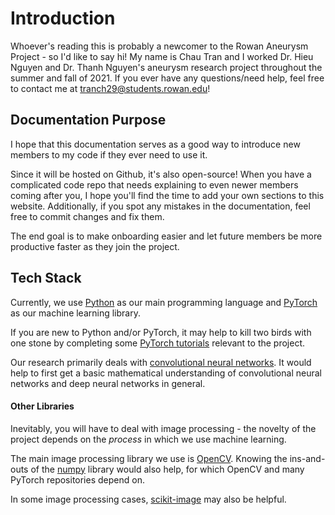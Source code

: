 # Introduction

Whoever's reading this is probably a newcomer to the Rowan Aneurysm Project - so I'd like to say hi!
My name is Chau Tran and I worked Dr. Hieu Nguyen and Dr. Thanh Nguyen's aneurysm research project throughout 
the summer and fall of 2021. If you ever have any questions/need help, feel free to contact me at tranch29@students.rowan.edu!

## Documentation Purpose

I hope that this documentation serves as a good way to introduce new members to my code if they ever need to use it.

Since it will be hosted on Github, it's also open-source! When you have a complicated code repo that needs
explaining to even newer members coming after you, I hope you'll find the time to add your own sections
to this website. Additionally, if you spot any mistakes in the documentation, feel free to commit changes and 
fix them. 

The end goal is to make onboarding easier and let future members be more productive faster as they join the
project.

## Tech Stack

Currently, we use [Python](https://www.python.org/) as our main programming language and [PyTorch](https://pytorch.org/) as our machine learning library.

If you are new to Python and/or PyTorch, it may help to kill two birds with one stone by completing some
[PyTorch tutorials](./PyTorch-tutorials.md) relevant to the project.

Our research primarily deals with [convolutional neural networks](https://www.youtube.com/watch?v=YRhxdVk_sIs). It
would help to first get a basic mathematical understanding of convolutional neural networks and deep neural
networks in general.

#### Other Libraries

Inevitably, you will have to deal with image processing - the novelty of the project depends on the
*process* in which we use machine learning.

The main image processing library we use is [OpenCV](https://pypi.org/project/opencv-python/).
Knowing the ins-and-outs of the [numpy](https://numpy.org/) library would also help, for which OpenCV and many
PyTorch repositories depend on.

In some image processing cases, [scikit-image](https://scikit-image.org/) may also be helpful.
